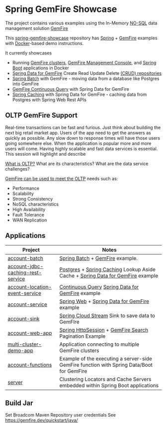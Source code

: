 # Spring GemFire Showcase

The project contains various examples using the In-Memory [NO-SQL](https://en.wikipedia.org/wiki/NoSQL) data management solution [GemFire](https://gemfire.dev/)


This [spring-gemfire-showcase](https://github.com/ggreen/spring-gemfire-showcase) repository has [Spring](https://spring.io/) + [GemFire](https://tanzu.vmware.com/gemfire) examples with [Docker](https://www.docker.com/products/docker-desktop/)-based demo instructions.

It currently showcases

- Running [GemFire clusters](https://gemfire.dev/tutorials/java/gemfire_basics/), [GemFire Management Console](https://docs.vmware.com/en/VMware-GemFire-Management-Console/index.html), and [Spring Boot](https://spring.io/projects/spring-boot) applications in Docker
- [Spring Data for GemFire](https://docs.vmware.com/en/Spring-Data-for-VMware-GemFire/index.html) Create Read Update Delete [(CRUD) repositories](https://docs.spring.io/spring-data/commons/docs/current/api/org/springframework/data/repository/CrudRepository.html)
- [Spring Batch](https://spring.io/projects/spring-batch) with GemFire - moving data from a database like Postgres into GemFire
- [GemFire Continuous Query](https://docs.vmware.com/en/VMware-GemFire/10.1/gf/developing-continuous_querying-how_continuous_querying_works.html) with Spring Data for GemFire
- [Spring Caching](https://docs.spring.io/spring-boot/docs/current/reference/html/io.html#io.caching) with Spring Data for GemFire - caching data from Postgres with Spring Web Rest APIs


## OLTP GemFire Support

Real-time transactions can be fast and furious. Just think about building the next big retail market app.
Users of the app need to get the answers as quickly as possible. Any slow down to response times will have those users going somewhere else.
When the application is popular more and more users will come. Having highly scalable and fast data services is essential.
This session will highlight and describe

[What is OLTP?](https://www.oracle.com/database/what-is-oltp/)
What are its characteristics?
What are the data service challenges?

[GemFire can be used to meet the OLTP](https://www.youtube.com/watch?v=oy_Yq_mf45Y) needs such as:

- Performance
- Scalability
- Strong Consistency
- NoSQL characteristics
- High Availability
- Fault Tolerance
- WAN Replication


## Applications


| Project                                                                             | Notes                                                                                                                                                                                                                                                                      |
|-------------------------------------------------------------------------------------|----------------------------------------------------------------------------------------------------------------------------------------------------------------------------------------------------------------------------------------------------------------------------|
| [account-batch](applications%2Faccount-batch)                                       | [Spring Batch](https://spring.io/batch) + [GemFire](https://gemfire.dev/) example.                                                                                                                                                                                         |                                                                 
| [account-jdbc-caching-rest-service](applications/account-jdbc-caching-rest-service) | [Postgres](https://www.postgresql.org/) + [Spring Caching](https://docs.spring.io/spring-boot/docs/current/reference/html/io.html#io.caching) Lookup Aside Cache + [Spring Data for GemFire](https://docs.vmware.com/en/Spring-Data-for-VMware-GemFire/index.html) example |
| [account-location-event-service](applications/account-location-event-service)       | [Continuous Query](https://docs.vmware.com/en/VMware-GemFire/10.1/gf/developing-continuous_querying-how_continuous_querying_works.html) [Spring Data for GemFire](https://docs.vmware.com/en/Spring-Data-for-VMware-GemFire/index.html) example                            |
| [account-service](applications/account-service)                                     | [Spring Web](https://spring.io/web-applications) + [Spring Data for GemFire](https://docs.vmware.com/en/Spring-Data-for-VMware-GemFire/index.html) example                                                                                                                 |
| [account-sink](applications/account-sink)                                           | [Spring Cloud Stream](https://spring.io/projects/spring-cloud-stream) Sink to save data to GemFIre                                                                                                                                                                         |
 | [account-web-app](applications/account-web-app)                                     | [Spring HttpSession](https://docs.vmware.com/en/Spring-Session-for-VMware-GemFire/1.0/ssgf/boot-gemfire.html)  + [GemFire Search](https://docs.vmware.com/en/VMware-GemFire-Search/1.0/gemfire-search/search_landing.html) Pagination Example                              |
 | [multi-cluster-demo-app](applications/multi-cluster-demo-app)                       | Application connecting to multiple GemFire clusters                                                                                                                                                                                                                        |
| [account-functions](components/server/account-functions)                            | Example of the executing a server-side GemFire function with Spring Data/Boot for GemFire                                                                                                                                                                                  |
| [server](applications/server)                                                       | Clustering Locators and Cache Servers embedded within Spring Boot applications                                                                                                                                                                                             |

## Build Jar

Set Broadcom Maven Repository user credentials
See https://gemfire.dev/quickstart/java/

